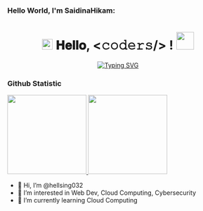 ### Hello World, I'm SaidinaHikam:
<h1 align="center">
  <a target="_blank">
    <img src="https://github.com/JayantGoel001/JayantGoel001/blob/master/GIF/Earth.gif" width="24px" style="max-width:100%;">
  </a>
  𝐇𝐞𝐥𝐥𝐨, &lt;𝚌𝚘𝚍𝚎𝚛𝚜/&gt; !
  <a target="_blank">
    <img src="https://github.com/JayantGoel001/JayantGoel001/blob/master/GIF/Hi.gif" width="40px" />
  </a>
</h1>

<p align="center">
  <a align="center" href="https://git.io/typing-svg"><img src="https://readme-typing-svg.demolab.com?font=Fira+Code&pause=1000&color=8136F7&width=435&lines=Welcome+to+my+Github+Profile!;Nice+to+meet+you..." alt="Typing SVG" />
  </a>
</p>

### Github Statistic
<p align="left">
<a href="https://github.com/hellsing032">
  <img height="180em" src="https://github-readme-stats-eight-theta.vercel.app/api?username=hellsing032&show_icons=true&theme=algolia&include_all_commits=true&count_private=true"/>
  <img height="180em" src="https://github-readme-stats-eight-theta.vercel.app/api/top-langs/?username=hellsing032&layout=compact&langs_count=8&theme=algolia"/>
</a>
</p>

- 👋 Hi, I’m @hellsing032
- 👀 I’m interested in Web Dev, Cloud Computing, Cybersecurity
- 🌱 I’m currently learning Cloud Computing
<!--
**hellsing032/hellsing032** is a ✨ _special_ ✨ repository because its `README.md` (this file) appears on your GitHub profile.
-->
